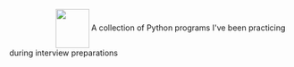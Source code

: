  &nbsp; &nbsp;  &nbsp;  &nbsp;  &nbsp;  &nbsp;  &nbsp;  &nbsp;  &nbsp;  &nbsp;  &nbsp;<img align="center" width="60" height="70" src="http://evomics.org/wp-content/uploads/2011/09/python-logo-glassy.png">
A collection of Python programs I've been practicing during interview preparations
